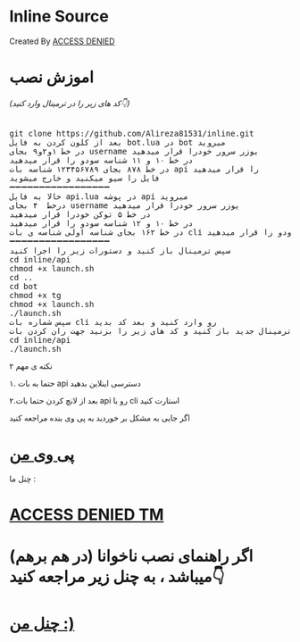 ﻿# Inline Source
Created By <a href="https://telegram.me/AcCes3">ACCESS DENIED</a>


# اموزش نصب

<h6>(کد های زیر را در ترمینال وارد کنید👇)</h6>
<pre>
<span>git clone https://github.com/Alireza81531/inline.git</span>
بعد از کلون کردن به فایل bot.lua در bot میروید
در خط ۱و۲و۹ بجای username یوزر سرور خودرا قرار میدهید
در خط ۱۰ و ۱۱ شناسه سودو را قرار میدهید
در خط ۸۷۸ بجای ۱۲۳۴۵۶۷۸۹ شناسه بات api را قرار میدهید
فایل را سیو میکنید و خارج میشوید
➖➖➖➖➖➖➖➖➖➖➖➖➖➖➖➖➖
حالا به فایل api.lua در پوشه api میروید
درخط  ۴ بجای username یوزر سرور خودرا قرار میدهید
در خط ۵ توکن خودرا قرار میدهید
در خط ۱۰ و ۱۲ شناسه سودو را قرار میدهید
در خط ۱۶۲ بجای شناسه اولی شناسه ی بات cli را قرار میدهید و بجای شناسه دومی شناسه ی سودو را قرار میدهید
➖➖➖➖➖➖➖➖➖➖➖➖➖➖➖➖➖
سپس ترمینال باز کنید و دستورات زیر را اجرا کنید
<span>cd inline/api</span>
<span>chmod +x launch.sh</span>
<span>cd ..</span>
<span>cd bot</span>
<span>chmod +x tg</span>
<span>chmod +x launch.sh</span>
<span>./launch.sh</span>
<span>سپس شماره بات cli رو وارد کنید و بعد کد بدید</span>
ترمینال جدید باز کنید و کد های زیر را بزنید جهت ران کردن بات api
<span>cd inline/api</span>
<span>./launch.sh</span>
</pre>
 
<span>۲ نکته ی مهم

 ۱. حتما به بات api دسترسی اینلاین بدهید

 ۲.بعد از لانچ کردن حتما بات api رو با cli استارت کنید<span/>


اگر جایی به مشکل بر خوردید به پی وی بنده مراجعه کنید

# <a href="https://telegram.me/AcCes3"> پی وی من </a>


چنل ما :

# <a href="https://telegram.me/ACCESS_DENIED_TM">ACCESS DENIED TM</a>


# اگر راهنمای نصب  ناخوانا (در هم برهم) میباشد ، به چنل زیر مراجعه کنید👇
# <a href="https://telegram.me/AcCes3_Denied_team"> چنل من :) </a>
